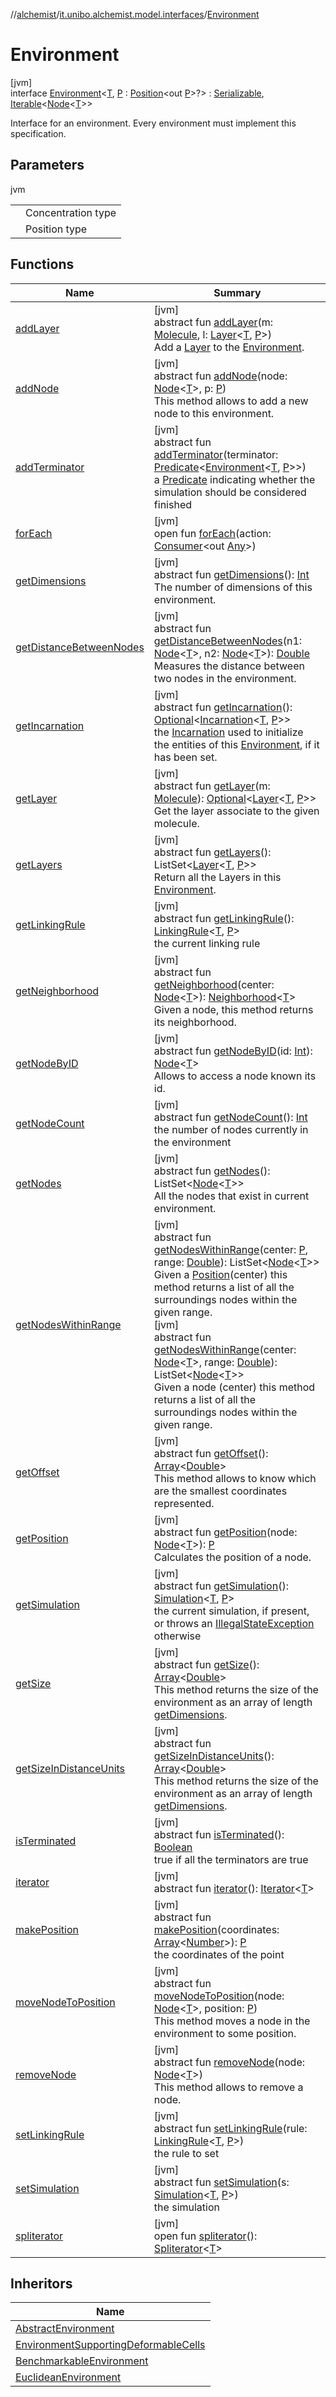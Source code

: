 //[alchemist](../../../index.md)/[it.unibo.alchemist.model.interfaces](../index.md)/[Environment](index.md)

# Environment

[jvm]\
interface [Environment](index.md)<[T](index.md), [P](index.md) : [Position](../-position/index.md)<out [P](../../it.unibo.alchemist.core.interfaces/-simulation/index.md)>?> : [Serializable](https://docs.oracle.com/javase/8/docs/api/java/io/Serializable.html), [Iterable](https://docs.oracle.com/javase/8/docs/api/java/lang/Iterable.html)<[Node](../-node/index.md)<[T](../-action/index.md)>> 

Interface for an environment. Every environment must implement this specification.

## Parameters

jvm

| | |
|---|---|
| <P> | Concentration type |
| <T> | Position type |

## Functions

| Name | Summary |
|---|---|
| [addLayer](add-layer.md) | [jvm]<br>abstract fun [addLayer](add-layer.md)(m: [Molecule](../-molecule/index.md), l: [Layer](../-layer/index.md)<[T](../-action/index.md), [P](../../it.unibo.alchemist.core.interfaces/-simulation/index.md)>)<br>Add a [Layer](../-layer/index.md) to the [Environment](index.md). |
| [addNode](add-node.md) | [jvm]<br>abstract fun [addNode](add-node.md)(node: [Node](../-node/index.md)<[T](../-action/index.md)>, p: [P](../../it.unibo.alchemist.core.interfaces/-simulation/index.md))<br>This method allows to add a new node to this environment. |
| [addTerminator](add-terminator.md) | [jvm]<br>abstract fun [addTerminator](add-terminator.md)(terminator: [Predicate](https://docs.oracle.com/javase/8/docs/api/java/util/function/Predicate.html)<[Environment](index.md)<[T](../-action/index.md), [P](../../it.unibo.alchemist.core.interfaces/-simulation/index.md)>>)<br>a [Predicate](https://docs.oracle.com/javase/8/docs/api/java/util/function/Predicate.html) indicating whether the simulation should be considered finished |
| [forEach](../../it.unibo.alchemist.expressions.implementations/-list-tree-node/index.md#-655675525%2FFunctions%2F-267951372) | [jvm]<br>open fun [forEach](../../it.unibo.alchemist.expressions.implementations/-list-tree-node/index.md#-655675525%2FFunctions%2F-267951372)(action: [Consumer](https://docs.oracle.com/javase/8/docs/api/java/util/function/Consumer.html)<out [Any](https://kotlinlang.org/api/latest/jvm/stdlib/kotlin/-any/index.html)>) |
| [getDimensions](get-dimensions.md) | [jvm]<br>abstract fun [getDimensions](get-dimensions.md)(): [Int](https://kotlinlang.org/api/latest/jvm/stdlib/kotlin/-int/index.html)<br>The number of dimensions of this environment. |
| [getDistanceBetweenNodes](get-distance-between-nodes.md) | [jvm]<br>abstract fun [getDistanceBetweenNodes](get-distance-between-nodes.md)(n1: [Node](../-node/index.md)<[T](../-action/index.md)>, n2: [Node](../-node/index.md)<[T](../-action/index.md)>): [Double](https://kotlinlang.org/api/latest/jvm/stdlib/kotlin/-double/index.html)<br>Measures the distance between two nodes in the environment. |
| [getIncarnation](get-incarnation.md) | [jvm]<br>abstract fun [getIncarnation](get-incarnation.md)(): [Optional](https://docs.oracle.com/javase/8/docs/api/java/util/Optional.html)<[Incarnation](../-incarnation/index.md)<[T](../-action/index.md), [P](../../it.unibo.alchemist.core.interfaces/-simulation/index.md)>><br>the [Incarnation](../-incarnation/index.md) used to initialize the entities of this [Environment](index.md), if it has been set. |
| [getLayer](get-layer.md) | [jvm]<br>abstract fun [getLayer](get-layer.md)(m: [Molecule](../-molecule/index.md)): [Optional](https://docs.oracle.com/javase/8/docs/api/java/util/Optional.html)<[Layer](../-layer/index.md)<[T](../-action/index.md), [P](../../it.unibo.alchemist.core.interfaces/-simulation/index.md)>><br>Get the layer associate to the given molecule. |
| [getLayers](get-layers.md) | [jvm]<br>abstract fun [getLayers](get-layers.md)(): ListSet<[Layer](../-layer/index.md)<[T](../-action/index.md), [P](../../it.unibo.alchemist.core.interfaces/-simulation/index.md)>><br>Return all the Layers in this [Environment](index.md). |
| [getLinkingRule](get-linking-rule.md) | [jvm]<br>abstract fun [getLinkingRule](get-linking-rule.md)(): [LinkingRule](../-linking-rule/index.md)<[T](../-action/index.md), [P](../../it.unibo.alchemist.core.interfaces/-simulation/index.md)><br>the current linking rule |
| [getNeighborhood](get-neighborhood.md) | [jvm]<br>abstract fun [getNeighborhood](get-neighborhood.md)(center: [Node](../-node/index.md)<[T](../-action/index.md)>): [Neighborhood](../-neighborhood/index.md)<[T](../-action/index.md)><br>Given a node, this method returns its neighborhood. |
| [getNodeByID](get-node-by-i-d.md) | [jvm]<br>abstract fun [getNodeByID](get-node-by-i-d.md)(id: [Int](https://kotlinlang.org/api/latest/jvm/stdlib/kotlin/-int/index.html)): [Node](../-node/index.md)<[T](../-action/index.md)><br>Allows to access a node known its id. |
| [getNodeCount](get-node-count.md) | [jvm]<br>abstract fun [getNodeCount](get-node-count.md)(): [Int](https://kotlinlang.org/api/latest/jvm/stdlib/kotlin/-int/index.html)<br>the number of nodes currently in the environment |
| [getNodes](get-nodes.md) | [jvm]<br>abstract fun [getNodes](get-nodes.md)(): ListSet<[Node](../-node/index.md)<[T](../-action/index.md)>><br>All the nodes that exist in current environment. |
| [getNodesWithinRange](get-nodes-within-range.md) | [jvm]<br>abstract fun [getNodesWithinRange](get-nodes-within-range.md)(center: [P](../../it.unibo.alchemist.core.interfaces/-simulation/index.md), range: [Double](https://kotlinlang.org/api/latest/jvm/stdlib/kotlin/-double/index.html)): ListSet<[Node](../-node/index.md)<[T](../-action/index.md)>><br>Given a [Position](../-position/index.md)(center) this method returns a list of all the surroundings nodes within the given range.<br>[jvm]<br>abstract fun [getNodesWithinRange](get-nodes-within-range.md)(center: [Node](../-node/index.md)<[T](../-action/index.md)>, range: [Double](https://kotlinlang.org/api/latest/jvm/stdlib/kotlin/-double/index.html)): ListSet<[Node](../-node/index.md)<[T](../-action/index.md)>><br>Given a node (center) this method returns a list of all the surroundings nodes within the given range. |
| [getOffset](get-offset.md) | [jvm]<br>abstract fun [getOffset](get-offset.md)(): [Array](https://kotlinlang.org/api/latest/jvm/stdlib/kotlin/-array/index.html)<[Double](https://kotlinlang.org/api/latest/jvm/stdlib/kotlin/-double/index.html)><br>This method allows to know which are the smallest coordinates represented. |
| [getPosition](get-position.md) | [jvm]<br>abstract fun [getPosition](get-position.md)(node: [Node](../-node/index.md)<[T](../-action/index.md)>): [P](../../it.unibo.alchemist.core.interfaces/-simulation/index.md)<br>Calculates the position of a node. |
| [getSimulation](get-simulation.md) | [jvm]<br>abstract fun [getSimulation](get-simulation.md)(): [Simulation](../../it.unibo.alchemist.core.interfaces/-simulation/index.md)<[T](../-action/index.md), [P](../../it.unibo.alchemist.core.interfaces/-simulation/index.md)><br>the current simulation, if present, or throws an [IllegalStateException](https://docs.oracle.com/javase/8/docs/api/java/lang/IllegalStateException.html) otherwise |
| [getSize](get-size.md) | [jvm]<br>abstract fun [getSize](get-size.md)(): [Array](https://kotlinlang.org/api/latest/jvm/stdlib/kotlin/-array/index.html)<[Double](https://kotlinlang.org/api/latest/jvm/stdlib/kotlin/-double/index.html)><br>This method returns the size of the environment as an array of length [getDimensions](get-dimensions.md). |
| [getSizeInDistanceUnits](get-size-in-distance-units.md) | [jvm]<br>abstract fun [getSizeInDistanceUnits](get-size-in-distance-units.md)(): [Array](https://kotlinlang.org/api/latest/jvm/stdlib/kotlin/-array/index.html)<[Double](https://kotlinlang.org/api/latest/jvm/stdlib/kotlin/-double/index.html)><br>This method returns the size of the environment as an array of length [getDimensions](get-dimensions.md). |
| [isTerminated](is-terminated.md) | [jvm]<br>abstract fun [isTerminated](is-terminated.md)(): [Boolean](https://kotlinlang.org/api/latest/jvm/stdlib/kotlin/-boolean/index.html)<br>true if all the terminators are true |
| [iterator](../../it.unibo.alchemist.loader.variables/-arbitrary-variable/index.md#-1606146105%2FFunctions%2F-267951372) | [jvm]<br>abstract fun [iterator](../../it.unibo.alchemist.loader.variables/-arbitrary-variable/index.md#-1606146105%2FFunctions%2F-267951372)(): [Iterator](https://docs.oracle.com/javase/8/docs/api/java/util/Iterator.html)<[T](../-action/index.md)> |
| [makePosition](make-position.md) | [jvm]<br>abstract fun [makePosition](make-position.md)(coordinates: [Array](https://kotlinlang.org/api/latest/jvm/stdlib/kotlin/-array/index.html)<[Number](https://docs.oracle.com/javase/8/docs/api/java/lang/Number.html)>): [P](../../it.unibo.alchemist.core.interfaces/-simulation/index.md)<br>the coordinates of the point |
| [moveNodeToPosition](move-node-to-position.md) | [jvm]<br>abstract fun [moveNodeToPosition](move-node-to-position.md)(node: [Node](../-node/index.md)<[T](../-action/index.md)>, position: [P](../../it.unibo.alchemist.core.interfaces/-simulation/index.md))<br>This method moves a node in the environment to some position. |
| [removeNode](remove-node.md) | [jvm]<br>abstract fun [removeNode](remove-node.md)(node: [Node](../-node/index.md)<[T](../-action/index.md)>)<br>This method allows to remove a node. |
| [setLinkingRule](set-linking-rule.md) | [jvm]<br>abstract fun [setLinkingRule](set-linking-rule.md)(rule: [LinkingRule](../-linking-rule/index.md)<[T](../-action/index.md), [P](../../it.unibo.alchemist.core.interfaces/-simulation/index.md)>)<br>the rule to set |
| [setSimulation](set-simulation.md) | [jvm]<br>abstract fun [setSimulation](set-simulation.md)(s: [Simulation](../../it.unibo.alchemist.core.interfaces/-simulation/index.md)<[T](../-action/index.md), [P](../../it.unibo.alchemist.core.interfaces/-simulation/index.md)>)<br>the simulation |
| [spliterator](../../it.unibo.alchemist.expressions.implementations/-list-tree-node/index.md#-677603448%2FFunctions%2F-267951372) | [jvm]<br>open fun [spliterator](../../it.unibo.alchemist.expressions.implementations/-list-tree-node/index.md#-677603448%2FFunctions%2F-267951372)(): [Spliterator](https://docs.oracle.com/javase/8/docs/api/java/util/Spliterator.html)<[T](../-action/index.md)> |

## Inheritors

| Name |
|---|
| [AbstractEnvironment](../../it.unibo.alchemist.model.implementations.environments/-abstract-environment/index.md) |
| [EnvironmentSupportingDeformableCells](../-environment-supporting-deformable-cells/index.md) |
| [BenchmarkableEnvironment](../-benchmarkable-environment/index.md) |
| [EuclideanEnvironment](../-euclidean-environment/index.md) |

